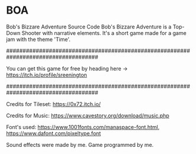 # BOA
Bob's Bizzare Adventure Source Code
Bob's Bizzare Adventure is a Top-Down Shooter with narrative elements. 
It's a short game made for a game jam with the theme 'Time'.

####################################################################################

You can get this game for free by heading here -> https://itch.io/profile/sreenington

####################################################################################


Credits for Tileset: https://0x72.itch.io/

Credits for Music: https://www.cavestory.org/download/music.php

Font's used: https://www.1001fonts.com/manaspace-font.html, https://www.dafont.com/pixeltype.font

Sound effects were made by me. Game programmed by me.
